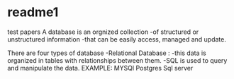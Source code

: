 # readme1
test papers
A database is an orgnized collection
-of structured or unstructured information
-that can be easily access, managed and update.

There are four types of database
-Relational Database : 
    -this data is organized in tables with relationships
    between them.
    -SQL is used to query and manipulate the data.
EXAMPLE:
    MYSQl
    Postgres
    Sql server
